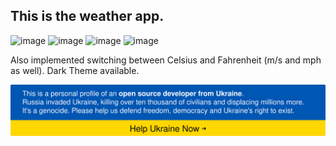 ## This is the weather app.
![image](https://github.com/ShadowPrice1328/WeatherApp/assets/60846759/94a3a641-d0b2-4909-896a-770b0d5dca2f)
![image](https://github.com/ShadowPrice1328/WeatherApp/assets/60846759/eaabfc51-2ea2-4b69-afed-1729368b60bb)
![image](https://github.com/ShadowPrice1328/WeatherApp/assets/60846759/fda79823-b579-4d28-8c21-78948547654f)
![image](https://github.com/ShadowPrice1328/WeatherApp/assets/60846759/a1af2278-0e99-4d1c-a3c5-5ca0ae354d2f)

Also implemented switching between Celsius and Fahrenheit (m/s and mph as well).
Dark Theme available.

[![Stand With Ukraine](https://raw.githubusercontent.com/vshymanskyy/StandWithUkraine/main/banner-personal-page.svg)](https://stand-with-ukraine.pp.ua)
